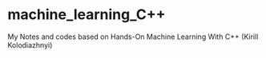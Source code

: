 # machine_learning_C++
My Notes and codes based on Hands-On Machine Learning With C++ (Kirill Kolodiazhnyi)
